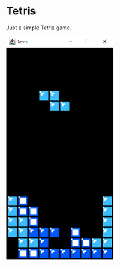 # Tetris

Just a simple Tetris game.

![Screenshot](https://raw.githubusercontent.com/StylexTV/Tetris/main/screenshots/0.png)
